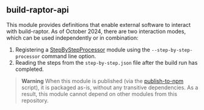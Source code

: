## build-raptor-api

This module provides definitions that enable external software to interact with build-raptor. As of October 2024, there are two interaction modes, which can be used independently or in combination:

1. Registering a [StepByStepProcessor](src/step-by-step-processor.ts) module using the `--step-by-step-processor` command line option.
2. Reading the steps from the `step-by-step.json` file after the build run has completed.

> **Warning**
> When this module is published (via the [publish-to-npm](../../publish-to-npm) script), it is packaged as-is, without any transitive dependencies. As a result, this module cannot depend on other modules from this repository.
